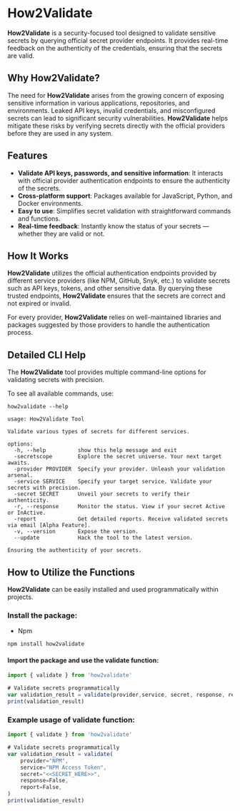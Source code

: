 # How2Validate

**How2Validate** is a security-focused tool designed to validate sensitive secrets by querying official secret provider endpoints. It provides real-time feedback on the authenticity of the credentials, ensuring that the secrets are valid.

## Why How2Validate?
The need for **How2Validate** arises from the growing concern of exposing sensitive information in various applications, repositories, and environments. Leaked API keys, invalid credentials, and misconfigured secrets can lead to significant security vulnerabilities. **How2Validate** helps mitigate these risks by verifying secrets directly with the official providers before they are used in any system.

## Features

- **Validate API keys, passwords, and sensitive information**: It interacts with official provider authentication endpoints to ensure the authenticity of the secrets.
- **Cross-platform support**: Packages available for JavaScript, Python, and Docker environments.
- **Easy to use**: Simplifies secret validation with straightforward commands and functions.
- **Real-time feedback**: Instantly know the status of your secrets — whether they are valid or not.

## How It Works

**How2Validate** utilizes the official authentication endpoints provided by different service providers (like NPM, GitHub, Snyk, etc.) to validate secrets such as API keys, tokens, and other sensitive data. By querying these trusted endpoints, **How2Validate** ensures that the secrets are correct and not expired or invalid.

For every provider, **How2Validate** relies on well-maintained libraries and packages suggested by those providers to handle the authentication process.

## Detailed CLI Help

The **How2Validate** tool provides multiple command-line options for validating secrets with precision.

To see all available commands, use:

```npm
how2validate --help

usage: How2Validate Tool

Validate various types of secrets for different services.

options:
  -h, --help          show this help message and exit
  -secretscope        Explore the secret universe. Your next target awaits.
  -provider PROVIDER  Specify your provider. Unleash your validation arsenal.
  -service SERVICE    Specify your target service. Validate your secrets with precision.
  -secret SECRET      Unveil your secrets to verify their authenticity.
  -r, --response      Monitor the status. View if your secret Active or InActive.
  -report             Get detailed reports. Receive validated secrets via email [Alpha Feature].
  -v, --version       Expose the version.
  --update            Hack the tool to the latest version.

Ensuring the authenticity of your secrets.
```

## How to Utilize the Functions

**How2Validate** can be easily installed and used programmatically within projects.

### Install the package:

- Npm

```bash
npm install how2validate
```

#### Import the package and use the validate function:

```js
import { validate } from 'how2validate'

# Validate secrets programmatically
var validation_result = validate(provider,service, secret, response, report)
print(validation_result)

```

### Example usage of validate function:

```js
import { validate } from 'how2validate'

# Validate secrets programmatically
var validation_result = validate(
    provider="NPM",
    service="NPM Access Token",
    secret="<<SECRET_HERE>>",
    response=False,
    report=False,
)
print(validation_result)

```